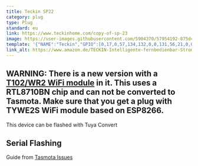```yaml
---
title: Teckin SP22
category: plug
type: Plug
standard: eu
link: https://www.teckinhome.com/copy-of-sp-23
image: https://user-images.githubusercontent.com/5904370/57954192-875dc900-78f2-11e9-885a-17dc201795f6.png
template: '{"NAME":"Teckin","GPIO":[0,17,0,57,134,132,0,0,131,56,21,0,0],"FLAG":0,"BASE":52}' 
link_alt: https://www.amazon.de/TECKIN-Intelligente-fernbedienbar-Stromverbrauch-funktioniert/dp/B07CDCYLQ6
---
```

WARNING:
There is a new version with a [T102/WR2 WiFi module](https://docs.tuya.com/docDetail?code=K8uhkbx75kg7y) in it. This uses a RTL8710BN chip and can not be converted to Tasmota. Make sure that you get a plug with TYWE2S WiFi module based on ESP8266.
---
This device can be flashed with Tuya Convert

## Serial Flashing
Guide from [Tasmota Issues](https://github.com/xoseperez/espurna/issues/1431#issue-391458622)

